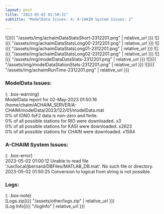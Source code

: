 ```yaml
---
layout: post
title: "2023-05-02 01:50:31"
subtitle: "ModelData Issues: 4; A-CHAIM System Issues: 2"

---
```


![]({{ "/assets/img/achaimDataStatsShort-2312201.png" | relative_url }})
![]({{ "/assets/img/achaimDataStatsLong00-2312201.png" | relative_url }})
![]({{ "/assets/img/achaimDataStatsLong01-2312201.png" | relative_url }})
![]({{ "/assets/img/achaimDataStatsLong02-2312201.png" | relative_url }})
![]({{ "/assets/img/modelDataDataStats-2312201.png" | relative_url }})
![]({{ "/assets/img/modelDataStationStats-2312201.png" | relative_url }})
![]({{ "/assets/img/achaimRunTime-2312201.png" | relative_url }})


### ModelData Issues:  
  
{: .box-warning}  
 ModelData report for 02-May-2023 01:50:16   
 /home/chaim/ACHAIM_SERVER/A-CHAIM/modelData/2023/122/01/modelData.mat   
 0% of IONO foF2 data is non-zero and finite.   
 0% of all possible stations for RIO were downloaded. x3   
 0% of all possible stations for KASI were downloaded. x2623   
 0% of all possible stations for CHAIN were downloaded. x1584   
  
### A-CHAIM System Issues:  
  
{: .box-error}  
2023-05-02 01:00:12 Unable to read file '/usr/local/jbernard/DBFiles/MATLAB_DB.mat'. No such file or directory.  
2023-05-02 01:50:25 Conversion to logical from string is not possible.  

### Logs:  
  
{: .box-note}  
[Logs.zip]({{ "/assets/other/logs.zip" | relative_url }})  
[Log Info]({{ "/logInfo" | relative_url }})  
